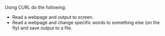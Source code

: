 Using CURL do the following:
- Read a webpage and output to screen.
- Read a webpage and change specific words to something else (on the fly) and save output to a file.
